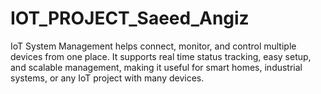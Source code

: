 # IOT_PROJECT_Saeed_Angiz
IoT System Management helps connect, monitor, and control multiple devices from one place. It supports real time status tracking, easy setup, and scalable management, making it useful for smart homes, industrial systems, or any IoT project with many devices.

